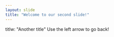 ```yaml
---
layout: slide
title: "Welcome to our second slide!"
---
```

titlw: "Another title"
Use the left arrow to go back!
